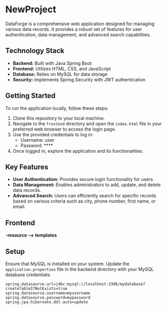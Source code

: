 # NewProject


DataForge is a comprehensive web application designed for managing various data records. It provides a robust set of features for user authentication, data management, and advanced search capabilities.

## Technology Stack

- **Backend:** Built with Java Spring Boot
- **Frontend:** Utilizes HTML, CSS, and JavaScript
- **Database:** Relies on MySQL for data storage
- **Security:** Implements Spring Security with JWT authentication

## Getting Started

To run the application locally, follow these steps:

1. Clone this repository to your local machine.
2. Navigate to the `frontend` directory and open the `index.html` file in your preferred web browser to access the login page.
3. Use the provided credentials to log in:
    - Username: user
    - Password: ****
4. Once logged in, explore the application and its functionalities.

## Key Features

- **User Authentication:** Provides secure login functionality for users.
- **Data Management:** Enables administrators to add, update, and delete data records.
- **Advanced Search:** Users can efficiently search for specific records based on various criteria such as city, phone number, first name, or email.

## Frontend

-**resource --> templates**

## Setup

Ensure that MySQL is installed on your system. Update the `application.properties` file in the backend directory with your MySQL database credentials:

```properties
spring.datasource.url=jdbc:mysql://localhost:3306/mydatabase?createTableIfNotExists=true
spring.datasource.username=myusername
spring.datasource.password=mypassword
spring.jpa.hibernate.ddl-auto=update
